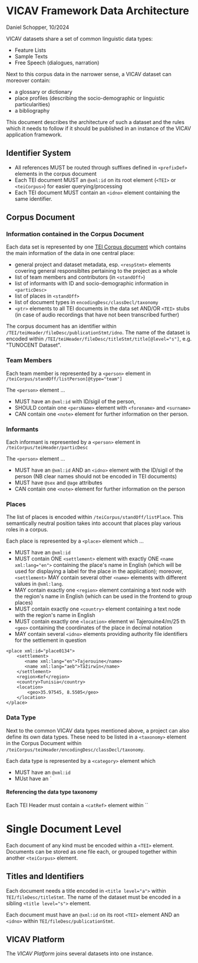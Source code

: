 # VICAV Framework Data Architecture
Daniel Schopper, 10/2024

VICAV datasets share a set of common linguistic data types: 

* Feature Lists
* Sample Texts
* Free Speech (dialogues, narration)

Next to this corpus data in the narrower sense, a VICAV dataset can moreover contain:

* a glossary or dictionary
* place profiles (describing the socio-demographic or linguistic particularities)
* a bibliography

This document describes the architecture of such a dataset and the rules which it needs to follow if it should be published in an instance of the VICAV application framework.

## Identifier System 

* All references MUST be routed through suffixes defined in `<prefixDef>` elements in the corpus document
* Each TEI document MUST  an `@xml:id` on its root element (`<TEI>` or `<teiCorpus>`) for easier querying/processing 
* Each TEI document MUST contain an `<idno>` element containing the same identifier.

## Corpus Document

### Information contained in the Corpus Document 
Each data set is represented by one [TEI Corpus document](https://www.tei-c.org/release/doc/tei-p5-doc/en/html/ref-teiCorpus.html) which contains the main information of the data in one central place:

* general project and dataset metadata, esp. `<respStmt>` elements covering general responsibltes pertaining to the project as a whole
* list of team members and contributors (in `<standOff>`)
* list of informants with ID and socio-demographic information in `<particDesc>`
* list of places in `<standOff>`
* list of document types in `encodingDesc/classDecl/taxonomy`
* `<ptr>` elements to all TEI documents in the data set AND/OR `<TEI>` stubs (in case of audio recordings that have not been transcribed further)

The corpus document has an identifier within `/TEI/teiHeader/fileDesc/publicationStmt/idno`. The name of the dataset is encoded within `/TEI/teiHeader/fileDesc/titleStmt/title[@level="s"]`, e.g. "TUNOCENT Dataset".



### Team Members

Each team member is represented by a `<person>` element in `/teiCorpus/standOff/listPerson[@type="team"]`

The `<person>` element …

* MUST have an `@xml:id` with ID/sigil of the person, 
* SHOULD contain one `<persName>` element with `<forename>` and `<surname>` 
* CAN contain one `<note>` element for further information on ther person.


### Informants

Each informant is represented by a `<person>` element in `/teiCorpus/teiHeader/particDesc`

The `<person>` element …

* MUST have an `@xml:id` AND  an `<idno>` element with the ID/sigil of the person (NB clear names should not be encoded in TEI documents) 
* MUST have `@sex` and `@age` attributes  
* CAN contain one `<note>` element for further information on the person


### Places

The list of places is encoded within `/teiCorpus/standOff/listPlace`. This semantically neutral position takes into account that places play various roles in a corpus.   

Each place is represented by a `<place>` element which … 

* MUST have an `@xml:id`
* MUST contain ONE `<settlement>` element with exactly ONE `<name xml:lang="en">` containing the place's name in English (which will be used for displaying a label for the place in the application); moreover, `<settlement>` MAY contain several other `<name>` elements with different values in `@xml:lang`.
* MAY contain exactly one `<region>` element containing a text node with the region's name in English (which can be used in the frontend to group places)
* MUST contain exactly one `<country>` element containing a text node with the region's name in English
* MUST contain exactly one `<location>` element wi<person sameAs="corpus:Tajerouine4">
                     <idno>Tajerouine4/m/25</idno>
                  </person>th `<geo>` containing the coordinates of the place in decimal notation
* MAY contain several `<idno>` elements providing authority file identifiers for the settlement in question  

```
<place xml:id="place0134">
    <settlement>
       <name xml:lang="en">Tajerouine</name>
       <name xml:lang="aeb">Tāžirwīn</name>
    </settlement>
    <region>Kef</region>
    <country>Tunisia</country>
    <location>
        <geo>35.97545, 8.5505</geo>
    </location>
</place>
```

### Data Type

Next to the common VICAV data types mentioned above, a project can also define its own data types. These need to be listed in a `<taxonomy>` element in the Corpus Document within `/teiCorpus/teiHeader/encodingDesc/classDecl/taxonomy`. 

Each data type is represented by a `<category>` element which

* MUST have an `@xml:id`
* MUst have an `<catDesc>


#### Referencing the data type taxonomy

Each TEI Header must contain a `<catRef>` element within `` 



# Single Document Level

Each document of any kind must be encoded within a `<TEI>` element. Documents can be stored as one file each, or grouped together within another `<teiCorpus>` element.

## Titles and Identifiers

Each document needs a title encoded in `<title level="a">` within `TEI/fileDesc/titleStmt`. The name of the dataset must be encoded in a sibling `<title level="s">` element.

Each document must have an `@xml:id` on its root `<TEI>` element AND an `<idno>` within `TEI/fileDesc/publicationStmt`. 



## VICAV Platform 

The *VICAV Platform* joins several datasets into one instance.   
